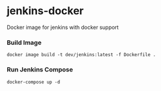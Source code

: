 # jenkins-docker
Docker image for jenkins with docker support    

### Build Image
`
docker image build -t dev/jenkins:latest -f Dockerfile .
`

### Run Jenkins Compose
`
docker-compose up -d
`

